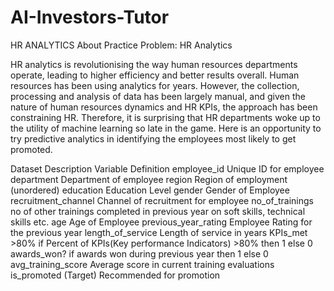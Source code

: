 # AI-Investors-Tutor
HR ANALYTICS
About Practice Problem: HR Analytics

HR analytics is revolutionising the way human resources departments operate, leading to higher efficiency and better results overall. Human resources has been using analytics for years. However, the collection, processing and analysis of data has been largely manual, and given the nature of human resources dynamics and HR KPIs, the approach has been constraining HR. Therefore, it is surprising that HR departments woke up to the utility of machine learning so late in the game. Here is an opportunity to try predictive analytics in identifying the employees most likely to get promoted.

Dataset Description
Variable 	Definition
employee_id 	Unique ID for employee
department 	Department of employee
region 	Region of employment (unordered)
education 	Education Level
gender 	Gender of Employee
recruitment_channel 	Channel of recruitment for employee
no_of_trainings 	no of other trainings completed in previous year on soft skills, technical skills etc.
age 	Age of Employee
previous_year_rating 	Employee Rating for the previous year
length_of_service 	Length of service in years
KPIs_met >80% 	if Percent of KPIs(Key performance Indicators) >80% then 1 else 0
awards_won? 	if awards won during previous year then 1 else 0
avg_training_score 	Average score in current training evaluations
is_promoted 	(Target) Recommended for promotion
